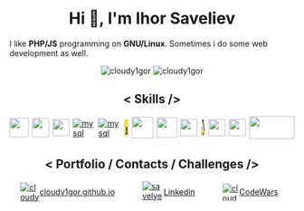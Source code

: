 <h1 align="center">Hi 👋, I'm Ihor Saveliev</h1>

I like **PHP/JS** programming on **GNU/Linux**. Sometimes i do some web development as well.

<!-- ![Screenshot](screenshot.png) -->
  <div align="center">
  <img width="38%" src="https://github-readme-stats.vercel.app/api/top-langs?username=cloudy1gor&show_icons=true&locale=en&layout=compact" alt="cloudy1gor" />
<img width="50%" src="https://github-readme-stats.vercel.app/api?username=cloudy1gor&show_icons=true&locale=en" alt="cloudy1gor" />
  </div>

<h2 align="center" >
  <span style="color:#006400;"></span>
  < Skills />
 </h2>

<div style="display:flex;align-items:center;justify-content: center;">
<a href="https://www.php.net" target="_blank" style="margin-right:6px;" rel="noreferrer"><img src="https://www.svgrepo.com/show/452088/php.svg"  width="34" height="34"/>
<a href="https://symfony.com/" target="_blank" style="margin-right:6px;" rel="noreferrer"><img src="https://www.svgrepo.com/show/508947/symfony.svg"  width="30" height="34"/>
<a href="https://codex.wordpress.org/Main_Page" target="_blank" style="margin-right:6px;" rel="noreferrer"><img src="https://www.vectorlogo.zone/logos/wordpress/wordpress-icon.svg"   width="30" height="30"/>
<a href="https://www.mysql.com/" target="_blank" style="margin-right:6px;" rel="noreferrer"><img src="https://www.svgrepo.com/show/221326/mysql.svg" alt="mysql" width="30" height="30"/> </a>
<a href="https://redis.io/" target="_blank" style="margin-right:6px;" rel="noreferrer"><img src="https://www.svgrepo.com/show/354272/redis.svg" alt="mysql" width="32" height="32"/> </a>
<a href="https://developer.mozilla.org/en-US/docs/Web/JavaScript" target="_blank" style="margin-right:6px;" rel="noreferrer"> <img src="https://raw.githubusercontent.com/devicons/devicon/master/icons/javascript/javascript-original.svg" width="30" height="30"/></a>
<a href="https://webpack.js.org/" target="_blank" style="margin-right:6px;" rel="noreferrer"><img src="https://www.svgrepo.com/show/354552/webpack.svg" width="38" height="38"/></a>
<a href="https://www.docker.com/" target="_blank" style="margin-right:6px;" rel="noreferrer"><img src="https://www.svgrepo.com/show/452192/docker.svg" width="36" height="36"/> </a>
<a href="https://git-scm.com/" target="_blank" style="margin-right:6px;" rel="noreferrer"><img src="https://www.vectorlogo.zone/logos/git-scm/git-scm-icon.svg" width="30" height="30"/> </a>
<a href="https://www.linux.org/" target="_blank" style="margin-right:6px;" rel="noreferrer"><img src="https://raw.githubusercontent.com/devicons/devicon/master/icons/linux/linux-original.svg" alt="linux" width="30" height="30"/> </a>
<a href="https://www.gnu.org/software/bash/" target="_blank" style="margin-right:6px;" rel="noreferrer"><img src="https://www.vectorlogo.zone/logos/gnu_bash/gnu_bash-icon.svg"   width="30" height="30"/> 
<a href="https://www.sass-lang.com/" target="_blank" style="margin-right:6px;" rel="noreferrer"><img src="https://www.vectorlogo.zone/logos/sass-lang/sass-lang-icon.svg"   width="30" height="30"/> 
<a href="https://pugjs.org/language/mixins.html" target="_blank" rel="noreferrer"> <img src="https://www.vectorlogo.zone/logos/pugjs/pugjs-ar21.svg" width="80" height="40"/> 
</a>
</div>

<h2 align="center" >
  < Portfolio / Contacts / Сhallenges />
 </h2>

<div style="display:flex;flex-wrap:wrap;align-items:center;justify-content:space-around;">
<a style="display:flex;flex-wrap:wrap;flex-direction:row;align-items:center;justify-content: center;margin-right:10px;" href="https://www.codewars.com/users/cloudy1gor" target="blank"><img align="center" src="https://www.svgrepo.com/show/525044/star-circle.svg" alt="cloudy1gor" height="34" width="34" /> cloudy1gor.github.io</a>
<a style="display:flex;flex-wrap:wrap;flex-direction:row;align-items:center;justify-content: center;margin-right:10px;" href="https://www.linkedin.com/in/ihor-savelyev-68a7681ba" target="blank" style="margin-right:10px;"><img align="center" src="https://www.svgrepo.com/show/360538/linkedin-circle.svg" alt="savelyev" height="38" width="38" /> Linkedin</a>
<a style="display:flex;flex-wrap:wrap;flex-direction:row;align-items:center;justify-content: center;margin-right:10px;" href="https://www.codewars.com/users/cloudy1gor" target="blank"><img align="center" src="https://www.svgrepo.com/show/305890/codewars.svg" alt="cloudy1gor" height="30" width="30" /> CodeWars</a>
</div>
